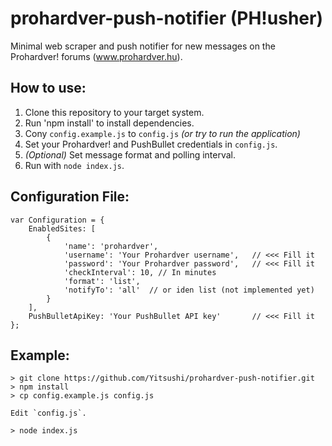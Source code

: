 prohardver-push-notifier (PH!usher)
===================================

Minimal web scraper and push notifier for new messages on the Prohardver! forums (www.prohardver.hu).

How to use:
-----------

1. Clone this repository to your target system.
2. Run 'npm install' to install dependencies.
3. Cony `config.example.js` to `config.js` _(or try to run the application)_
3. Set your Prohardver! and PushBullet credentials in `config.js`.
4. _(Optional)_ Set message format and polling interval.
5. Run with `node index.js`.

Configuration File:
-------------------

```
var Configuration = {
    EnabledSites: [
        {
            'name': 'prohardver',
            'username': 'Your Prohardver username',   // <<< Fill it
            'password': 'Your Prohardver password',   // <<< Fill it
            'checkInterval': 10, // In minutes
            'format': 'list',
            'notifyTo': 'all'  // or iden list (not implemented yet)
        }
    ],
    PushBulletApiKey: 'Your PushBullet API key'       // <<< Fill it
};
```

Example:
--------

```
> git clone https://github.com/Yitsushi/prohardver-push-notifier.git
> npm install
> cp config.example.js config.js

Edit `config.js`.

> node index.js
```